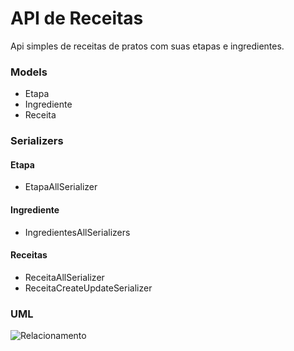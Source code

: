 # API de Receitas
Api simples de receitas de pratos com suas etapas e ingredientes.
### Models
- Etapa
- Ingrediente
- Receita
### Serializers
#### Etapa
- EtapaAllSerializer
#### Ingrediente
- IngredientesAllSerializers
#### Receitas
- ReceitaAllSerializer
- ReceitaCreateUpdateSerializer
### UML

![Relacionamento](https://github.com/Juzeka/api_receitas/blob/master/relacionamento.png?raw=true)

